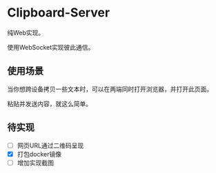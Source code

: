 # Clipboard-Server

纯Web实现。

使用WebSocket实现彼此通信。

## 使用场景

当你想跨设备拷贝一些文本时，可以在两端同时打开浏览器，并打开此页面。

粘贴并发送内容，就这么简单。

## 待实现

- [ ] 网页URL通过二维码呈现
- [x] 打包docker镜像
- [ ] 增加实现截图
